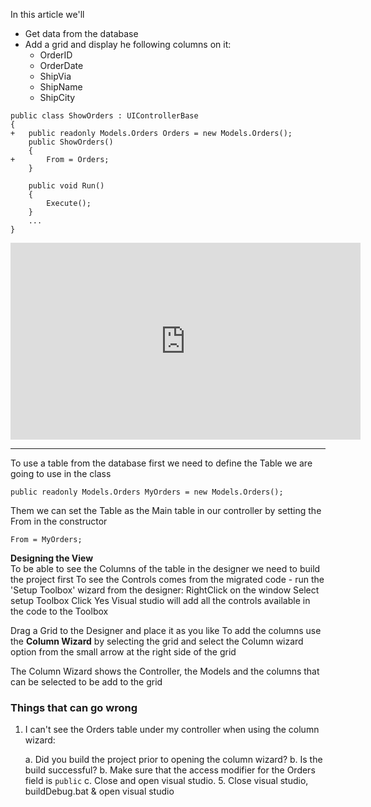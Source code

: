 ﻿In this article we'll
* Get data from the database 
* Add a grid and display he following columns on it:
  * OrderID
  * OrderDate
  * ShipVia
  * ShipName
  * ShipCity


```csdiff
public class ShowOrders : UIControllerBase
{
+   public readonly Models.Orders Orders = new Models.Orders();
    public ShowOrders()
    {
+       From = Orders;
    }

    public void Run()
    {
        Execute();
    }
    ...
}
```

<iframe width="560" height="315" src="https://www.youtube.com/embed/1u67cUCXxE8?list=PL1DEQjXG2xnKwhPzEwuvVkEL7a_D9-pkL" frameborder="0" allowfullscreen></iframe>

---

To use a table from the database first we need to define the Table we are going to use in the class

```csdiff
public readonly Models.Orders MyOrders = new Models.Orders(); 
```

Them we can set the Table as the Main table in our controller by setting the From in the constructor

```csdiff
From = MyOrders;
```

**Designing the View**  
To be able to see the Columns of the table in the designer we need to build the project first
To see the Controls comes from the migrated code - run the 'Setup Toolbox' wizard from the designer:
RightClick on the window
Select setup Toolbox
Click Yes
Visual studio will add all the controls available in the code to the Toolbox  

Drag a Grid to the Designer and place it as you like
To add the columns use the **Column Wizard** by selecting the grid and select the Column wizard option from the small arrow at the right side of the grid

The Column Wizard shows the Controller, the Models and the columns that can be selected to be add to the grid

 




### Things that can go wrong
1. I can't see the Orders table under my controller when using the column wizard:

    a. Did you build the project prior to opening the column wizard?
    b. Is the build successful?
    b. Make sure that the access modifier for the Orders field is `public`
    c. Close and open visual studio.
    5. Close visual studio, buildDebug.bat & open visual studio